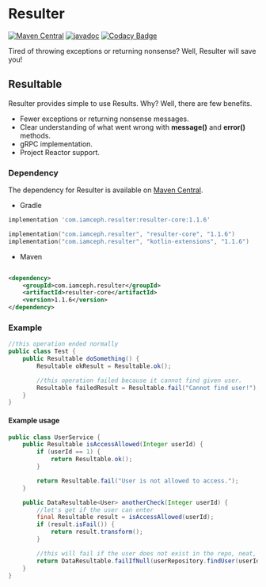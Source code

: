 # Resulter

[![Maven Central](https://maven-badges.herokuapp.com/maven-central/com.iamceph.resulter/resulter-core/badge.svg)](https://maven-badges.herokuapp.com/maven-central/com.iamceph.resulter/resulter-core)
[![javadoc](https://javadoc.io/badge2/com.iamceph.resulter/resulter-core/javadoc.svg)](https://javadoc.io/doc/com.iamceph.resulter/resulter-core)
[![Codacy Badge](https://app.codacy.com/project/badge/Grade/7bcf72e06caa4df8abab10b8ff2e2a87)](https://www.codacy.com/gh/iamceph/resulter/dashboard?utm_source=github.com&amp;utm_medium=referral&amp;utm_content=iamceph/resulter&amp;utm_campaign=Badge_Grade)

Tired of throwing exceptions or returning nonsense? Well, Resulter will save you!

## Resultable

Resulter provides simple to use Results. Why? Well, there are few benefits.

-   Fewer exceptions or returning nonsense messages.
-   Clear understanding of what went wrong with **message()** and **error()** methods.
-   gRPC implementation.
-   Project Reactor support.

### Dependency

The dependency for Resulter is available
on [Maven Central](https://search.maven.org/artifact/com.iamceph.resulter/resulter).

-   Gradle

```groovy
implementation 'com.iamceph.resulter:resulter-core:1.1.6'
```

```kotlin
implementation("com.iamceph.resulter", "resulter-core", "1.1.6")
implementation("com.iamceph.resulter", "kotlin-extensions", "1.1.6")
```

-   Maven

```xml

<dependency>
    <groupId>com.iamceph.resulter</groupId>
    <artifactId>resulter-core</artifactId>
    <version>1.1.6</version>
</dependency>
```

### Example

```java
//this operation ended normally
public class Test {
    public Resultable doSomething() {
        Resultable okResult = Resultable.ok();

        //this operation failed because it cannot find given user.
        Resultable failedResult = Resultable.fail("Cannot find user!");
    }
}
```

#### Example usage

```java
public class UserService {
    public Resultable isAccessAllowed(Integer userId) {
        if (userId == 1) {
            return Resultable.ok();
        }

        return Resultable.fail("User is not allowed to access.");
    }

    public DataResultable<User> anotherCheck(Integer userId) {
        //let's get if the user can enter
        final Resultable result = isAccessAllowed(userId);
        if (result.isFail()) {
            return result.transform();
        }

        //this will fail if the user does not exist in the repo, neat, right? :)
        return DataResultable.failIfNull(userRepository.findUser(userId));
    }
}
```
